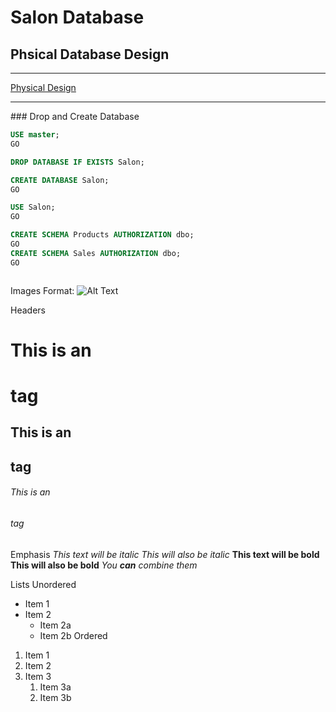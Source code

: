 # Salon Database

## Phsical Database Design
<hr>

[Physical Design](PhysicalDesign.md)

<hr>
### Drop and Create Database

```sql
USE master;
GO

DROP DATABASE IF EXISTS Salon;

CREATE DATABASE Salon;
GO

USE Salon;
GO

CREATE SCHEMA Products AUTHORIZATION dbo;
GO
CREATE SCHEMA Sales AUTHORIZATION dbo;
GO

```
```

```

Images
Format: ![Alt Text](url)

Headers
# This is an <h1> tag
## This is an <h2> tag
###### This is an <h6> tag
  
Emphasis
*This text will be italic*
_This will also be italic_
**This text will be bold**
__This will also be bold__
_You **can** combine them_

Lists
Unordered
* Item 1
* Item 2
  * Item 2a
  * Item 2b
Ordered
1. Item 1
1. Item 2
1. Item 3
   1. Item 3a
   1. Item 3b
